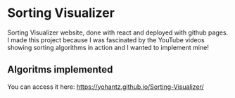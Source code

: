 # Sorting Visualizer

Sorting Visualizer website, done with react and deployed with github pages.
I made this project because I was fascinated by the YouTube videos showing
sorting algorithms in action and I wanted to implement mine!

## Algoritms implemented


You can access it here: https://yohantz.github.io/Sorting-Visualizer/
